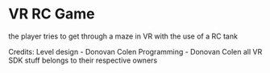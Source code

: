 # VR RC Game
 the player tries to get through a maze in VR with the use of a RC tank

Credits:
Level design - Donovan Colen
Programming - Donovan Colen
all VR SDK stuff belongs to their respective owners
